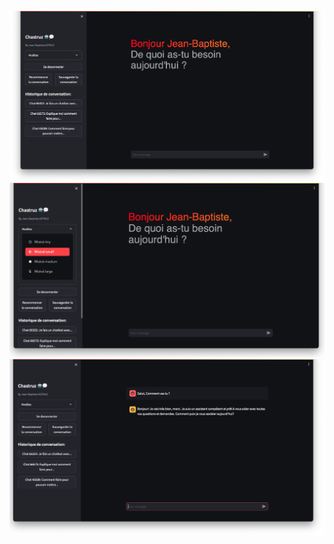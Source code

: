 ![alt text](https://github.com/jbastruz/Chatbot/blob/main/Screenshot/Captured’écran2024-03-01à15.35.32.png?raw=true)
![alt text](https://github.com/jbastruz/Chatbot/blob/main/Screenshot/Captured’écran2024-03-01à15.35.44.png?raw=true)
![alt text](https://github.com/jbastruz/Chatbot/blob/main/Screenshot/Captured’écran2024-03-01à15.36.07.png?raw=true)
